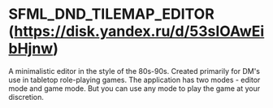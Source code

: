 # SFML_DND_TILEMAP_EDITOR (https://disk.yandex.ru/d/53sIOAwEibHjnw)
A minimalistic editor in the style of the 80s-90s. Created primarily for DM's use in tabletop role-playing games.
The application has two modes - editor mode and game mode. But you can use any mode to play the game at your discretion.
